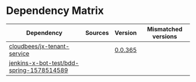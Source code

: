 # Dependency Matrix

Dependency | Sources | Version | Mismatched versions
---------- | ------- | ------- | -------------------
[cloudbees/jx-tenant-service](https://github.com/cloudbees/jx-tenant-service) |  | [0.0.365](https://github.com/cloudbees/jx-tenant-service/releases/tag/v0.0.365) | 
[jenkins-x-bot-test/bdd-spring-1578514589](https://github.com/jenkins-x-bot-test/bdd-spring-1578514589.git) |  | []() | 
